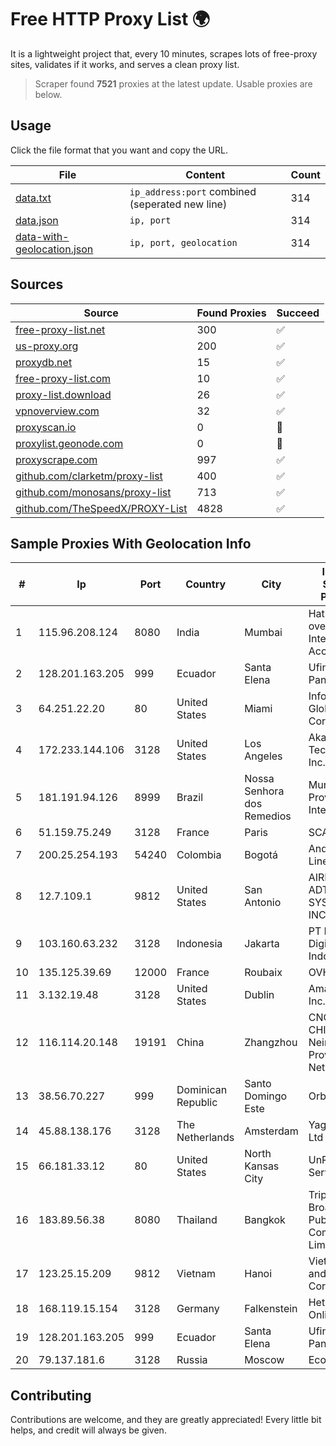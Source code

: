 
# Free HTTP Proxy List 🌍

It is a lightweight project that, every 10 minutes, scrapes lots of free-proxy sites, validates if it works, and serves a clean proxy list.


> Scraper found **7521** proxies at the latest update. Usable proxies are below.

## Usage

Click the file format that you want and copy the URL.


|File|Content|Count|
|----|-------|-----|
|[data.txt](https://raw.githubusercontent.com/themiralay/Proxy-List-World/master/data.txt)|`ip_address:port` combined (seperated new line)|314|
|[data.json](https://raw.githubusercontent.com/themiralay/Proxy-List-World/master/data.json)|`ip, port`|314|
|[data-with-geolocation.json](https://raw.githubusercontent.com/themiralay/Proxy-List-World/master/data-with-geolocation.json)|`ip, port, geolocation`|314|

## Sources

|Source|Found Proxies|Succeed|
|------|-------------|-------|
|[free-proxy-list.net](https://free-proxy-list.net)|300|✅|
|[us-proxy.org](https://www.us-proxy.org)|200|✅|
|[proxydb.net](http://proxydb.net)|15|✅|
|[free-proxy-list.com](https://free-proxy-list.com/?page=&port=&type%5B%5D=http&type%5B%5D=https&up_time=0&search=Search)|10|✅|
|[proxy-list.download](https://www.proxy-list.download/HTTP)|26|✅|
|[vpnoverview.com](https://vpnoverview.com/privacy/anonymous-browsing/free-proxy-servers)|32|✅|
|[proxyscan.io](https://www.proxyscan.io)|0|🚫|
|[proxylist.geonode.com](https://proxylist.geonode.com/api/proxy-list?limit=300&page=1&sort_by=lastChecked&sort_type=desc&protocols=http,https)|0|🚫|
|[proxyscrape.com](https://api.proxyscrape.com/v2/?request=displayproxies&protocol=http&timeout=10000&country=all&ssl=all&anonymity=all)|997|✅|
|[github.com/clarketm/proxy-list](https://raw.githubusercontent.com/clarketm/proxy-list/master/proxy-list-raw.txt)|400|✅|
|[github.com/monosans/proxy-list](https://raw.githubusercontent.com/monosans/proxy-list/main/proxies/http.txt)|713|✅|
|[github.com/TheSpeedX/PROXY-List](https://raw.githubusercontent.com/TheSpeedX/PROXY-List/master/http.txt)|4828|✅|


## Sample Proxies With Geolocation Info

|#|Ip|Port|Country|City|Internet Service Provider|
|-|--|----|-------|----|-------------------------|
|1|115.96.208.124|8080|India|Mumbai|Hathway IP over Cable Internet Access|
|2|128.201.163.205|999|Ecuador|Santa Elena|Ufinet Panama S.A.|
|3|64.251.22.20|80|United States|Miami|Infolink Global Corporation|
|4|172.233.144.106|3128|United States|Los Angeles|Akamai Technologies, Inc.|
|5|181.191.94.126|8999|Brazil|Nossa Senhora dos Remedios|Mundial NET Provedor De Internet|
|6|51.159.75.249|3128|France|Paris|SCALEWAY|
|7|200.25.254.193|54240|Colombia|Bogotá|Andinet ON Line|
|8|12.7.109.1|9812|United States|San Antonio|AIRESPRING-ADT SYSTEMS, INC.|
|9|103.160.63.232|3128|Indonesia|Jakarta|PT Herza Digital Indonesia|
|10|135.125.39.69|12000|France|Roubaix|OVH SAS|
|11|3.132.19.48|3128|United States|Dublin|Amazon.com, Inc.|
|12|116.114.20.148|19191|China|Zhangzhou|CNC Group CHINA169 Neimeng Province Network|
|13|38.56.70.227|999|Dominican Republic|Santo Domingo Este|Orbitek SRL|
|14|45.88.138.176|3128|The Netherlands|Amsterdam|Yaglom Labs Ltd|
|15|66.181.33.12|80|United States|North Kansas City|UnReal Servers, LLC|
|16|183.89.56.38|8080|Thailand|Bangkok|Triple T Broadband Public Company Limited|
|17|123.25.15.209|9812|Vietnam|Hanoi|VietNam Post and Telecom Corporation|
|18|168.119.15.154|3128|Germany|Falkenstein|Hetzner Online GmbH|
|19|128.201.163.205|999|Ecuador|Santa Elena|Ufinet Panama S.A.|
|20|79.137.181.6|3128|Russia|Moscow|Ecotel, Ltd.|



## Contributing

Contributions are welcome, and they are greatly appreciated! Every
little bit helps, and credit will always be given.

